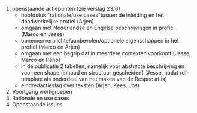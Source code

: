 1. openstaande actiepunten (zie verslag 23/6)
   * hoofdstuk "rationale/use cases"tussen de inleiding en het daadwerkelijke profiel (Arjen)
   * omgaan met Nederlandse en Engelse beschrijvingen in profiel (Marco en Jesse) 
   * opnemenverplichte/aanbevolen/optionele eigenschappen in het profiel (Marco en Arjen)
   * omgaan met een begrip dat in meerdere contexten voorkomt (Jesse, Marco en Pano)
   * in de publicatie 2 tabellen, namelijk voor abstracte beschrijving en voor een shape (inhoud en structuur gescheiden) (Jesse, nadat rdf-template als onderdeel van het maken van de Respec af is)
   * eindredactieslag over teksten (Arjen, Kees, Jos)
2. Voortgang werkgroepen
3. Rationale en use cases
4. Openstaande issues
